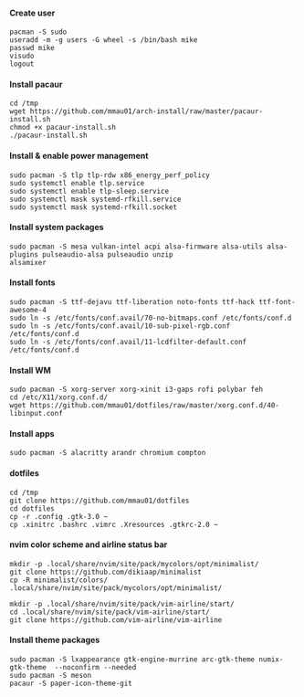 #### Create user
```
pacman -S sudo
useradd -m -g users -G wheel -s /bin/bash mike
passwd mike
visudo
logout
```

#### Install pacaur
```
cd /tmp
wget https://github.com/mmau01/arch-install/raw/master/pacaur-install.sh
chmod +x pacaur-install.sh
./pacaur-install.sh
```

#### Install & enable power management
```
sudo pacman -S tlp tlp-rdw x86_energy_perf_policy
sudo systemctl enable tlp.service
sudo systemctl enable tlp-sleep.service
sudo systemctl mask systemd-rfkill.service
sudo systemctl mask systemd-rfkill.socket
```

#### Install system packages
```
sudo pacman -S mesa vulkan-intel acpi alsa-firmware alsa-utils alsa-plugins pulseaudio-alsa pulseaudio unzip
alsamixer
```

#### Install fonts
```
sudo pacman -S ttf-dejavu ttf-liberation noto-fonts ttf-hack ttf-font-awesome-4
sudo ln -s /etc/fonts/conf.avail/70-no-bitmaps.conf /etc/fonts/conf.d
sudo ln -s /etc/fonts/conf.avail/10-sub-pixel-rgb.conf /etc/fonts/conf.d
sudo ln -s /etc/fonts/conf.avail/11-lcdfilter-default.conf /etc/fonts/conf.d
```

#### Install WM
```
sudo pacman -S xorg-server xorg-xinit i3-gaps rofi polybar feh
cd /etc/X11/xorg.conf.d/
wget https://github.com/mmau01/dotfiles/raw/master/xorg.conf.d/40-libinput.conf
```

#### Install apps
```
sudo pacman -S alacritty arandr chromium compton
```

#### dotfiles
```
cd /tmp
git clone https://github.com/mmau01/dotfiles
cd dotfiles
cp -r .config .gtk-3.0 ~
cp .xinitrc .bashrc .vimrc .Xresources .gtkrc-2.0 ~
```

#### nvim color scheme and airline status bar
```
mkdir -p .local/share/nvim/site/pack/mycolors/opt/minimalist/
git clone https://github.com/dikiaap/minimalist
cp -R minimalist/colors/ .local/share/nvim/site/pack/mycolors/opt/minimalist/

mkdir -p .local/share/nvim/site/pack/vim-airline/start/
cd .local/share/nvim/site/pack/vim-airline/start/
git clone https://github.com/vim-airline/vim-airline
```

#### Install theme packages
```
sudo pacman -S lxappearance gtk-engine-murrine arc-gtk-theme numix-gtk-theme  --noconfirm --needed
sudo pacman -S meson
pacaur -S paper-icon-theme-git
```
